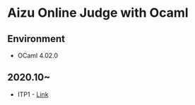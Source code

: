 # Aizu Online Judge with Ocaml

## Environment

  * OCaml 4.02.0

## 2020.10~

  * ITP1 - [Link](http://judge.u-aizu.ac.jp/onlinejudge/finder.jsp?course=ITP1)